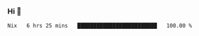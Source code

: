 ### Hi 👋

<!--START_SECTION:waka-->

```txt
Nix   6 hrs 25 mins   █████████████████████████   100.00 %
```

<!--END_SECTION:waka-->
